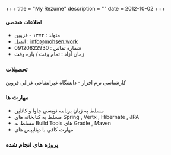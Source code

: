 +++
title = "My Rezume"
description = ""
date = 2012-10-02
+++

#### اطلاعات شخصی

- متولد : ۱۳۷۲ - قزوین
- ایمیل : info@mohsen.work
- شماره تماس : 09120822930
- زمان آزاد : تمام وقت / پاره وقت

### تحصیلات

 کارشناسی نرم افزار - دانشگاه غیرانتفاعی  غزالی قزوین


### مهارت ها

- مسلط به زبان برنامه نویسی جاوا و کاتلین
- مسلط  به کتابخانه های Spring , Vertx , Hibernate , JPA
- مسلط به Build Tools های Gradle , Maven
- مهارت کافی با دیتابیس های 


### پروژه های انجام شده

